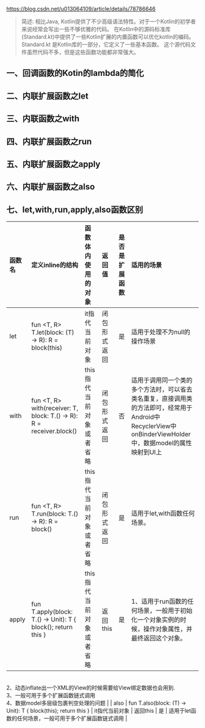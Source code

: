 https://blog.csdn.net/u013064109/article/details/78786646

> 简述:
相比Java, Kotlin提供了不少高级语法特性。对于一个Kotlin的初学者来说经常会写出一些不够优雅的代码。
在Kotlin中的源码标准库(Standard.kt)中提供了一些Kotlin扩展的内置函数可以优化kotlin的编码。Standard.kt
是Kotlin库的一部分，它定义了一些基本函数。 这个源代码文件虽然代码不多，但是这些函数功能都非常强大。

## 一、回调函数的Kotin的lambda的简化

## 二、内联扩展函数之let

## 三、内联函数之with

## 四、内联扩展函数之run

## 五、内联扩展函数之apply

## 六、内联扩展函数之also

## 七、let,with,run,apply,also函数区别

| 函数名	| 定义inline的结构 |	函数体内使用的对象	 | 返回值 |	是否是扩展函数 |	适用的场景|
|:------ |:-------------- |:---------------- |:-------- |:--------- |:-----------|
| let |	fun <T, R> T.let(block: (T) -> R): R = block(this) |	it指代当前对象 |	闭包形式返回	| 是 |	适用于处理不为null的操作场景 |
| with |	fun <T, R> with(receiver: T, block: T.() -> R): R = receiver.block() |	this指代当前对象或者省略 |	闭包形式返回	| 否 |	适用于调用同一个类的多个方法时，可以省去类名重复，直接调用类的方法即可，经常用于Android中RecyclerView中onBinderViewHolder中，数据model的属性映射到UI上 |
| run	| fun <T, R> T.run(block: T.() -> R): R = block()	| this指代当前对象或者省略 |	闭包形式返回 |	是 |	适用于let,with函数任何场景。|
| apply	| fun T.apply(block: T.() -> Unit): T { block(); return this } |	this指代当前对象或者省略 |	返回this	 | 是 |	1、适用于run函数的任何场景，一般用于初始化一个对象实例的时候，操作对象属性，并最终返回这个对象。
<br>2、动态inflate出一个XML的View的时候需要给View绑定数据也会用到.
<br>3、一般可用于多个扩展函数链式调用
<br>4、数据model多层级包裹判空处理的问题 |
| also	 | fun T.also(block: (T) -> Unit): T { block(this); return this }	| it指代当前对象 |	返回this	| 是 |	适用于let函数的任何场景，一般可用于多个扩展函数链式调用 |
